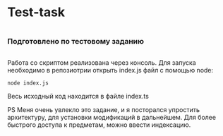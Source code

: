 # Test-task <h1> 
### Подготовлено по тестовому заданию <h2> 

Работа со скриптом реализована через консоль.
Для запуска необходимо в репозиотрии открыть index.js файл с помощью node:

`node index.js` 

Весь исходный код находится в файле index.ts

PS Меня очень увлекло это задание, и я посторался упростить архитектуру, для установки модификаций в дальнейшем.
Для более быстрого доступа к предметам, можно ввести индексацию.
